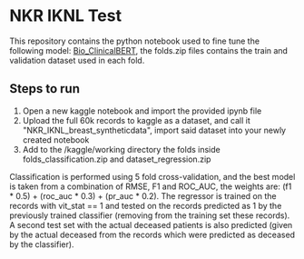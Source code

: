 # NKR IKNL Test
This repository contains the python notebook used to fine tune the following model: [Bio_ClinicalBERT](https://huggingface.co/emilyalsentzer/Bio_ClinicalBERT), the folds.zip files contains the train and validation dataset used in each fold.

## Steps to run
1) Open a new kaggle notebook and import the provided ipynb file
2) Upload the full 60k records to kaggle as a dataset, and call it "NKR_IKNL_breast_syntheticdata", import said dataset into your newly created notebook
3) Add to the /kaggle/working directory the folds inside folds_classification.zip and dataset_regression.zip


Classification is performed using 5 fold cross-validation, and the best model is taken from a combination of RMSE, F1 and ROC_AUC, the weights are: (f1 * 0.5) + (roc_auc * 0.3) + (pr_auc * 0.2).
The regressor is trained on the records with vit_stat == 1 and tested on the records predicted as 1 by the previously trained classifier (removing from the training set these records). A second test set with the actual deceased patients is also predicted (given by the actual deceased from the records which were predicted as deceased by the classifier).
